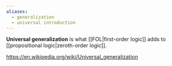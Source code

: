 ```yaml
---
aliases:
  - generalization
  - universal introduction
---
```

**Universal generalization** is what [[FOL|first-order logic]] adds to [[propositional logic|zeroth-order logic]].

https://en.wikipedia.org/wiki/Universal_generalization